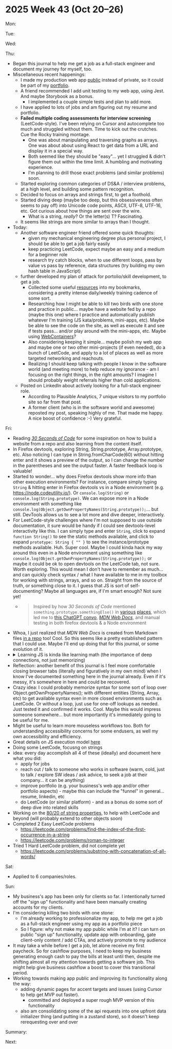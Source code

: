 # 2025 Week 43 (Oct 20–26)

Mon:

Tue:

Wed:

Thu:
- Began this journal to help me get a job as a full-stack engineer and document my journey for myself, too.
- Miscellaneous recent happenings:
  - I made my production web app [public](https://github.com/simpleamericanaccent/saa-app-web) instead of private, so it could be part of my [portfolio](https://williamrosenberg.com).
  - A friend recommended I add unit testing to my web app, using Jest. And maybe Storybook as a bonus.
    - I implemented a couple simple tests and plan to add more.
  - I have applied to lots of jobs and am figuring out my resume and portfolio.
  - **Failed multiple coding assessments for interview screening** (LeetCode-style). I've been relying on Cursor and autocomplete too much and struggled without them. Time to kick out the crutches. Cue the Rocky training montage.
    - One was about manipulating and traversing graphs as arrays. One was about about using React to get data from a URL and display it in a special way.
    - Both seemed like they should be "easy"... yet I struggled & didn't figure them out within the time limit. A humbling and motivating experience.
    - I'm planning to drill those exact problems (and similar problems) soon.
  - Started exploring common categories of DS&A / interview problems, at a high level, and building some pattern recognition.
  - Decided to focus on arrays and strings first, to get a foothold.
  - Started diving deep (maybe too deep, but this obsessiveness often seems to pay off) into Unicode code points, ASCII, UTF-8, UTF-16, etc. Got curious about how things are sent over the wire. 
    - What is a string, *really*? Or the letter(s) T? Fascinating.
  - It seems like strings are more similar to arrays than I thought.
- Today:
  - Another software engineer friend offered some quick thoughts:
    - given my mechanical engineering degree plus personal project, I should be able to get a job fairly easily
    - keep practicing LeetCode, expect maybe an easy and a medium for a beginner role
    - research try catch blocks, when to use different loops, pass by value vs pass by reference, data structures (try building my own hash table in JavaScript)
  - further developed my plan of attack for portolio/skill development, to get a job.
    - Collected some useful [resources](https://github.com/will-rosenberg/dev-journal/blob/main/resources.md) into my bookmarks, considering a pretty intense daily/weekly training cadence of some sort.
    - Researching how I might be able to kill two birds with one stone and practice in public... maybe have a website fed by a repo (maybe this one) where I practice and automatically publish whatever I'm training (JS kata/problems, mini-apps, etc). Maybe be able to see the code on the site, as well as execute it and see if tests pass... and/or play around with the mini-apps, etc. Maybe using [WebContainers](https://webcontainers.io/)?
    - Also considering keeping it simple... maybe polish my web app and maybe one or two other mini-projects (if even needed), do a bunch of LeetCode, and apply to a lot of places as well as more targeted networking and reachouts.
    - Realizing I should keep talking with people I know in the software world (and meeting more) to help reduce my ignorance - am I focusing on the right things, in the right amounts? I imagine I should probably weight referrals higher than cold applications.
  - Posted on LinkedIn about actively looking for a full-stack engineer role.
    - According to Plausible Analytics, 7 unique visitors to my portfolio site so far from that post.
    - A former client (who is in the software world and awesome) reposted my post, speaking highly of me. That made me happy. A nice boost of confidence :-) Very grateful.

Fri:
- Reading [*30 Seconds of Code*](https://www.30secondsofcode.org) for some inspiration on how to build a website from a repo and also learning from the content itself.
- In Firefox devtools, exploring String, String.prototype, Array.prototype, etc. Also noticing I can type in String.fromCharCode(60) without hitting enter and it shows a preview of the output, so I can change the number in the parentheses and see the output faster. A faster feedback loop is valuable!
- Started to wonder... why does Firefox devtools show more info than other execution environments? For instance, compare simply typing `String` & hitting enter in Firefox devtools vs in a Node environment (e.g. https://node.codeutility.io/). Or `console.log(String)` or `console.log(String.prototype)`. We can expose more in a Node environment with something like `console.log(Object.getOwnPropertyNames(String.prototype));`... but still. DevTools allows us to see a lot more and dive deeper, interactively.
- For LeetCode-style challenges where I'm not supposed to use outside documentation, it sure would be handy if I could see devtools-level interactivity like this. I can simply type and enter `String`, click to expand `function String()` to see the static methods available, and click to expand `prototype: String { "" }` to see the instance/prototype methods available. Huh. Super cool. Maybe I could kinda hack my way around this even in a Node environment using something like `console.log(Object.getOwnPropertyNames(String.prototype));` or maybe it could be ok to open devtools on the LeetCode tab, not sure. Worth exploring. This would mean I don't have to remember as much... and can quickly check syntax / what I have available to me in my toolbox for working with strings, arrays, and so on. Straight from the source of truth, or something close to it. I guess that JS is sort of self-documenting? Maybe all languages are, if I'm smart enough? Not sure yet!
  - > Inspired by how *30 Seconds of Code* mentioned `something.prototype.somethingElse()` in [various](https://www.30secondsofcode.org/js/s/join-url-segments/#:~:text=Array.prototype.join%28%29) [places](https://www.30secondsofcode.org/js/s/currying/#:~:text=Function.prototype.bind%28%29), which led me to [this ChatGPT convo](https://chatgpt.com/share/68fb9c66-57f8-8011-90c6-a82d72aaaf20), [*MDN Web Docs*](https://developer.mozilla.org/en-US/docs/Web/JavaScript/Reference/Global_Objects/String), and manual testing in both firefox devtools & a Node environment
- Whoa, I just realized that *MDN Web Docs* is created from Markdown files [in a repo](https://github.com/mdn/content) too! Cool. So this seems like a pretty established pattern that I could use. Maybe I'll end up doing that for this journal, or some evolution of it.
- <details><summary>Learning JS is kinda like learning math (the importance of deep connections, not just memorizing)</summary>Reflection: I think part of why I am "good" at math (and continue to be even when out of practice) is that I learned things deeply to a point where I could derive things from first principles (or something like that). So if I forgot something, I could often arrive at it again, on my own. I think a similar approach for software will probably be valuable. So while part of me feels insecure that I might be diving "too deep" into some of this stuff, another part of me suspects that it will create a strong foundation that will pay off for the rest of my life. It's the type of foundational work that might be tough to convince some managers of its value in terms of short term ROI, but that somewhere deep down I'm convinced is extremely valuable and is a great investment for me to make. I think understanding JavaScript at a deeper level and being able to rediscover its syntax in a sort of self-documenting way would fall into this kind of category. I imagine I will use that over and over moving forward. I also think similar investments in the feedback loop I'm using will pay off - being able to test something out and see its results faster. Sometime it might be premature investment or overengineering or something like that. But I think that I feel good about diving deeper into those areas right now. My process doesn't have to be "perfect"... things will keep adding up over time, even if it's a bit messy or non-ideal according to some perspectives. Not everyone has to agree with my approach. I'm enjoying making my own path. And it's still on my own hours, not another company's hours, so I'm basically the only one I have to justify the ROI to.</details>
- Reflection: another benefit of this journal is I feel more comfortable closing browser tabs (literally and figuratively in my own mind) when I know I've documented something here in the journal already. Even if it's messy, it's somewhere in here and could be recovered.
- Crazy idea: I could probably memorize syntax for some sort of loop over Object.getOwnPropertyNames(); with different entities (String, Array, etc) to get available syntax even in more closed environments such as LeetCode. Or without a loop, just use for one-off lookups as needed. Just tested it and confirmed it works. Cool. Maybe this would impress someone somewhere... but more importantly it's immediately going to be useful for me.
- Might be useful to learn more mouseless workflows too. Both for understanding accessibility concerns for some endusers, as well my own accessibility and efficiency.
- Great details on JS execution model [here](https://developer.mozilla.org/en-US/docs/Web/JavaScript/Reference/Execution_model)
- Doing some LeetCode, focusng on strings
- idea: every day accomplish all 4 of these (ideally) and document here what you did:
  - apply for jobs
  - reach out / talk to someone who works in software (warm, cold, just to talk / explore SW ideas / ask advice, to seek a job at their company... it can be anything)
  - improve portfolio (e.g. your business's web app and/or other portfolio aspects) - maybe this can include the "funnel" in general... resume, linkedin, etc
  - do LeetCode (or similar platform) - and as a bonus do some sort of deep dive into related skills
- Working on the [80/20 of string properties](https://github.com/will-rosenberg/dev-journal/blob/main/js.md), to help with LeetCode and beyond (will probably extend to other objects soon)
- Completed 2 Easy LeetCode problems
  - https://leetcode.com/problems/find-the-index-of-the-first-occurrence-in-a-string
  - https://leetcode.com/problems/roman-to-integer
- Tried 1 Hard LeetCode problem, did not complete yet
  - https://leetcode.com/problems/substring-with-concatenation-of-all-words/

Sat:
- Applied to 6 companies/roles.

Sun:
- My business's app has been only for clients so far. I intentionally turned off the "sign up" functionality and have been manually creating accounts for my clients. 
- I'm considering killing two birds with one stone:
    - I'm already working to professionalize my app, to help me get a job as a full-stack engineer using my app as a portfolio piece
    - So I figure: why not make my app public while I'm at it? I can turn on public "sign up" functionality, update app with onboarding, gate client-only content / add CTAs, and actively promote to my audience
- It may take a while before I get a job, let alone receive my first paycheck. So for cashflow purposes, I need to keep my business generating enough cash to pay the bills at least until then, despite me shifting almost all my attention towards getting a software job. This might help give business cashflow a boost to cover this transitional period.
- Working towards making app public and improving its functionality along the way:
  - adding dynamic pages for accent targets and issues (using Cursor to help get MVP out faster).
    - committed and deployed a super rough MVP version of this functionality
  - also am consolidating some of the api requests into one upfront data initializer thing (and putting in a zustand store), so it doesn't keep rerequesting over and over
  

Summary:

Next:
